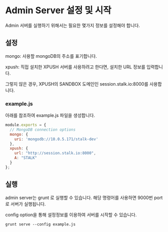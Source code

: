 Admin Server 설정 및 시작
======================

Admin 서버를 실행하기 위해서는 필요한 몇가지 정보를 설정해야 합니다.

## 설정

mongo: 사용할 mongoDB의 주소를 표기합니다.

xpush: 직접 설치한 XPUSH 서버를 사용하려고 한다면, 설치한 URL 정보를 입력합니다.

그렇지 않은 경우, XPUSH의 SANDBOX 도메인인 session.stalk.io:8000를 사용합니다.

### example.js

아래를 참조하여 example.js 파일을 생성합니다.

```js
module.exports = {
  // MongoDB connection options
  mongo: {
    uri: 'mongodb://10.0.5.171/stalk-dev'
  },
  xpush: {
    url: "http://session.stalk.io:8000",
    A: "STALK"
  }
};
```

## 실행

admin server는 grunt 로 실행할 수 있습니다. 해당 명령어를 사용하면 9000번 port 로 서버가 실행됩니다.

config option을 통해 설정정보를 이용하여 서버를 시작할 수 있습니다. 

```
grunt serve --config example.js
```